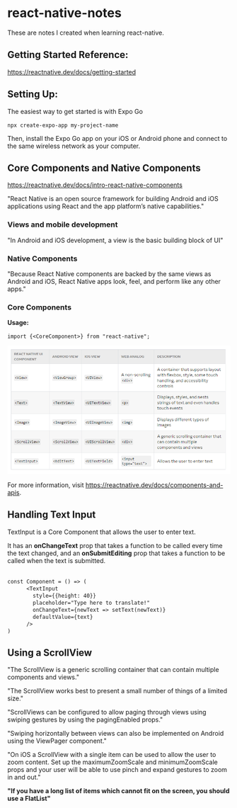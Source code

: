 # react-native-notes

These are notes I created when learning react-native.

## Getting Started Reference:

https://reactnative.dev/docs/getting-started

## Setting Up:

The easiest way to get started is with Expo Go

```
npx create-expo-app my-project-name

```

Then, install the Expo Go app on your iOS or Android phone and connect to the same wireless network as your computer.

## Core Components and Native Components

https://reactnative.dev/docs/intro-react-native-components

"React Native is an open source framework for building Android and iOS applications using React and the app platform’s native capabilities."

### Views and mobile development

"In Android and iOS development, a view is the basic building block of UI"

### Native Components

"Because React Native components are backed by the same views as Android and iOS, React Native apps look, feel, and perform like any other apps."

### Core Components

**Usage:**

```
import {<CoreComponent>} from "react-native";

```

<img src="./images/core-components.png"/>

For more information, visit https://reactnative.dev/docs/components-and-apis.


## Handling Text Input

TextInput is a Core Component that allows the user to enter text.

It has an **onChangeText** prop that takes a function to be called every time the text changed, and an **onSubmitEditing** prop that takes a function to be called when the text is submitted.

```

const Component = () => (
      <TextInput
        style={{height: 40}}
        placeholder="Type here to translate!"
        onChangeText={newText => setText(newText)}
        defaultValue={text}
      />
)

```

## Using a ScrollView

"The ScrollView is a generic scrolling container that can contain multiple components and views."

"The ScrollView works best to present a small number of things of a limited size."

"ScrollViews can be configured to allow paging through views using swiping gestures by using the pagingEnabled props."

"Swiping horizontally between views can also be implemented on Android using the ViewPager component."

"On iOS a ScrollView with a single item can be used to allow the user to zoom content. Set up the maximumZoomScale and minimumZoomScale props and your user will be able to use pinch and expand gestures to zoom in and out."

**"If you have a long list of items which cannot fit on the screen, you should use a FlatList"**
